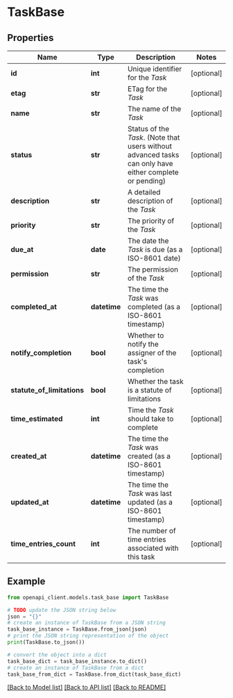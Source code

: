 # TaskBase


## Properties

Name | Type | Description | Notes
------------ | ------------- | ------------- | -------------
**id** | **int** | Unique identifier for the *Task* | [optional] 
**etag** | **str** | ETag for the *Task* | [optional] 
**name** | **str** | The name of the *Task* | [optional] 
**status** | **str** | Status of the *Task*. (Note that users without advanced tasks can only have either complete or pending) | [optional] 
**description** | **str** | A detailed description of the *Task* | [optional] 
**priority** | **str** | The priority of the *Task* | [optional] 
**due_at** | **date** | The date the *Task* is due (as a ISO-8601 date) | [optional] 
**permission** | **str** | The permission of the *Task* | [optional] 
**completed_at** | **datetime** | The time the *Task* was completed (as a ISO-8601 timestamp) | [optional] 
**notify_completion** | **bool** | Whether to notify the assigner of the task&#39;s completion | [optional] 
**statute_of_limitations** | **bool** | Whether the task is a statute of limitations | [optional] 
**time_estimated** | **int** | Time the *Task* should take to complete | [optional] 
**created_at** | **datetime** | The time the *Task* was created (as a ISO-8601 timestamp) | [optional] 
**updated_at** | **datetime** | The time the *Task* was last updated (as a ISO-8601 timestamp) | [optional] 
**time_entries_count** | **int** | The number of time entries associated with this task | [optional] 

## Example

```python
from openapi_client.models.task_base import TaskBase

# TODO update the JSON string below
json = "{}"
# create an instance of TaskBase from a JSON string
task_base_instance = TaskBase.from_json(json)
# print the JSON string representation of the object
print(TaskBase.to_json())

# convert the object into a dict
task_base_dict = task_base_instance.to_dict()
# create an instance of TaskBase from a dict
task_base_from_dict = TaskBase.from_dict(task_base_dict)
```
[[Back to Model list]](../README.md#documentation-for-models) [[Back to API list]](../README.md#documentation-for-api-endpoints) [[Back to README]](../README.md)


